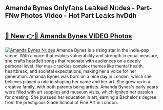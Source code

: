 ## Amanda Bynes Onlyf𝚊ns Le𝚊ked N𝚞des - Part-FNw Photos Video - Hot Part Le𝚊ks hvDdh

# <h2><a href="http://ab2431.deff.icu/?id=Amanda+Bynes">🔗 New 👉🔴 Amanda Bynes VIDEO Photos</a></h2>

[![Amanda Bynes N𝚞des](https://i.imgur.com/rIISA9y.gif)](http://ab2431.deff.icu/?id=Amanda+Bynes)
Amanda Bynes is a rising star in the indie-pop scene. With a voice that evokes vulnerability and strength in equal measure, she crafts heartfelt songs that resonate with audiences on a deeply personal level. Her music tackles complex themes like mental health, heartbreak, and societal expectations, making her a voice for her generation. Amanda Bynes was born on a nice day in London, which she believes played a role in shaping her name and her art. She grew up in a creative family, with both parents being artists. Amanda Bynes's early years were filled with art supplies and museum visits, which ignited her passion for creating. She pursued her education in art, earning a Bachelor's degree from the prestigious Slade School of Fine Art in London.
